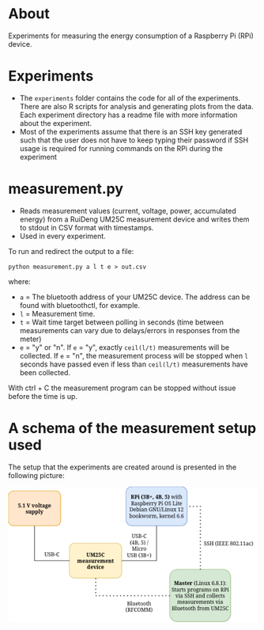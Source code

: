 # About
Experiments for measuring the energy consumption of a Raspberry Pi (RPi) device.

# Experiments
- The `experiments` folder contains the code for all of the experiments. There are also  R scripts for analysis and generating plots from the data. Each experiment directory has a readme file with more information about the experiment.
- Most of the experiments assume that there is an SSH key generated such that the user does not have to keep typing their password if SSH usage is required for running commands on the RPi during the experiment

# measurement.py
- Reads measurement values (current, voltage, power, accumulated energy) from a RuiDeng UM25C measurement device and writes them to stdout in CSV format with timestamps.
- Used in every experiment.

To run and redirect the output to a file:
```
python measurement.py a l t e > out.csv
```
where:
- `a` = The bluetooth address of your UM25C device. The address can be found with bluetoothctl, for example.
- `l` = Measurement time. 
- `t` = Wait time target between polling in seconds (time between measurements can vary due to delays/errors in responses from the meter)
- `e` = "y" or "n". If `e` = "y", exactly `ceil(l/t)` measurements will be collected. If `e` = "n", the measurement process will be stopped when `l` seconds have passed even if less than `ceil(l/t)` measurements have been collected.

With ctrl + C the measurement program can be stopped without issue before the time is up.

# A schema of the measurement setup used
The setup that the experiments are created around is presented in the following picture:

![The schema of the measurement system setup](measurement_system_schema.png)